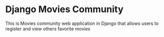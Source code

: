 # Django Movies Community
This is Movies community web application in Django that  allows users to register and view others favorite movies
